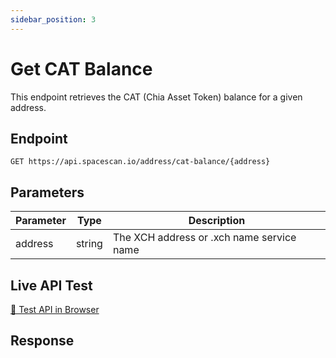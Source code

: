 ```yaml
---
sidebar_position: 3
---
```


# Get CAT Balance

This endpoint retrieves the CAT (Chia Asset Token) balance for a given address.

## Endpoint

```
GET https://api.spacescan.io/address/cat-balance/{address}
```

## Parameters

| Parameter | Type   | Description                               |
|-----------|--------|-------------------------------------------|
| address   | string | The XCH address or .xch name service name |

## Live API Test

<a href="https://api.spacescan.io/address/cat-balance/xch1a6cd558gqsz2hch5pt0l8mx7zhavf32q5lyde09zjtqcmkelr9ns59k0j8" target="_blank" rel="noopener noreferrer" className="api-test-button">
  🚀 Test API in Browser
</a>

## Response

<ApiCallExample endpoint="https://api.spacescan.io/address/cat-balance/xch1a6cd558gqsz2hch5pt0l8mx7zhavf32q5lyde09zjtqcmkelr9ns59k0j8" />
